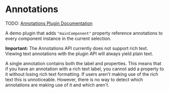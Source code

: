 # Annotations

TODO: [Annotations Plugin Documentation](...)

A demo plugin that adds `"mainComponent"` property reference annotations to every component instance in the current selection.

**Important:** The Annotations API currently does not support rich text. Viewing text annotations with the plugin API will always yield plain text.

A single annotation contains both the label and properties.
This means that if you have an annotation with a rich text label, you cannot add a property to it without losing rich text formatting.
If users aren't making use of the rich text this is unnoticeable.
However, there is no way to detect which annotations are making use of it and which aren't.
